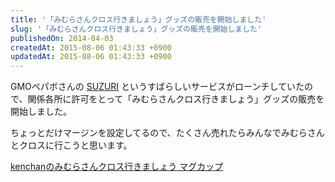 ```yaml
---
title: '「みむらさんクロス行きましょう」グッズの販売を開始しました'
slug: '「みむらさんクロス行きましょう」グッズの販売を開始しました'
publishedOn: 2014-04-03
createdAt: 2015-08-06 01:43:33 +0900
updatedAt: 2015-08-06 01:43:33 +0900
---
```

GMOペパボさんの [SUZURI](https://suzuri.jp) というすばらしいサービスがローンチしていたので、関係各所に許可をとって「みむらさんクロス行きましょう」グッズの販売を開始しました。

ちょっとだけマージンを設定してるので、たくさん売れたらみんなでみむらさんとクロスに行こうと思います。

[kenchanのみむらさんクロス行きましょう マグカップ](https://suzuri.jp/kenchan/2241/mug/m/white)
